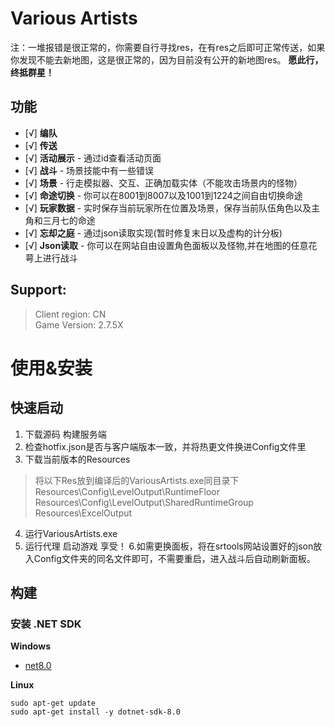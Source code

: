 # Various Artists
注：一堆报错是很正常的，你需要自行寻找res，在有res之后即可正常传送，如果你发现不能去新地图，这是很正常的，因为目前没有公开的新地图res。
**愿此行，终抵群星！**

## 功能
- [√] **编队**
- [√] **传送**
- [√] **活动展示** - 通过id查看活动页面
- [√] **战斗** - 场景技能中有一些错误
- [√] **场景** - 行走模拟器、交互、正确加载实体（不能攻击场景内的怪物）
- [√] **命途切换** - 你可以在8001到8007以及1001到1224之间自由切换命途
- [√] **玩家数据** - 实时保存当前玩家所在位置及场景，保存当前队伍角色以及主角和三月七的命途
- [√] **忘却之庭** - 通过json读取实现(暂时修复末日以及虚构的计分板)
- [√] **Json读取** - 你可以在网站自由设置角色面板以及怪物,并在地图的任意花萼上进行战斗

## Support:

> Client region: CN</br>
> Game Version: 2.7.5X</br>

# 使用&安装

## 快速启动

1. 下载源码 构建服务端
2. 检查hotfix.json是否与客户端版本一致，并将热更文件换进Config文件里
3. 下载当前版本的Resources
> 将以下Res放到编译后的VariousArtists.exe同目录下</br>
> Resources\Config\LevelOutput\RuntimeFloor</br>
> Resources\Config\LevelOutput\SharedRuntimeGroup</br>
> Resources\ExcelOutput</br>

4. 运行VariousArtists.exe
5. 运行代理 启动游戏 享受！
6.如需更换面板，将在srtools网站设置好的json放入Config文件夹的同名文件即可，不需要重启，进入战斗后自动刷新面板。

## 构建

### 安装 .NET SDK
**Windows**
- [net8.0](https://dotnet.microsoft.com/zh-cn/download/dotnet/8.0)

**Linux**
```
sudo apt-get update
sudo apt-get install -y dotnet-sdk-8.0
```
